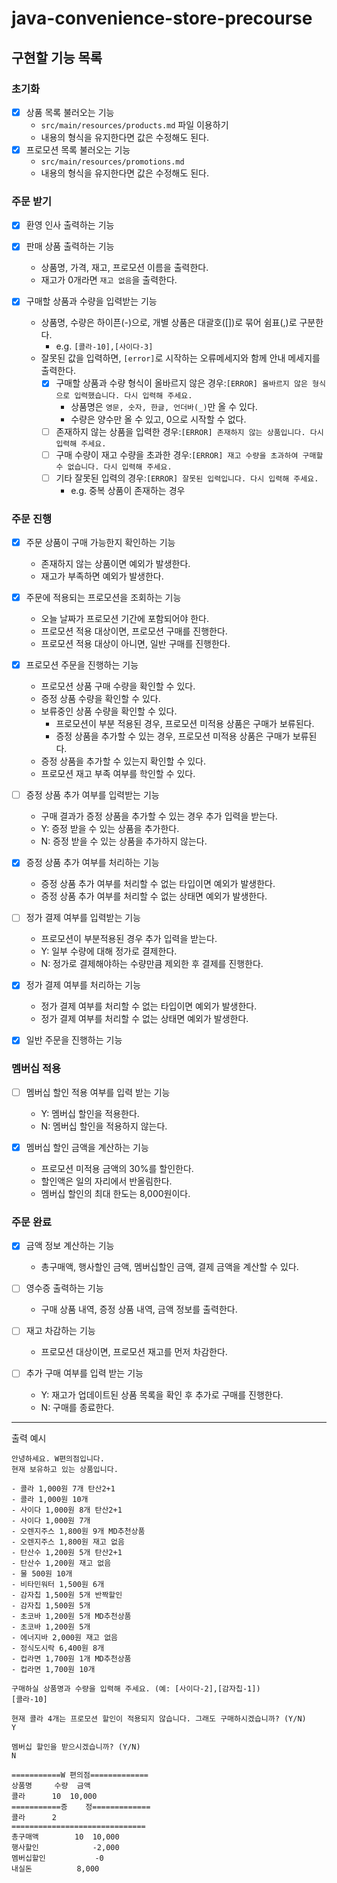 # java-convenience-store-precourse

## 구현할 기능 목록

### 초기화

- [x] 상품 목록 불러오는 기능
    - `src/main/resources/products.md` 파일 이용하기
    - 내용의 형식을 유지한다면 값은 수정해도 된다.
- [x] 프로모션 목록 불러오는 기능
    - `src/main/resources/promotions.md`
    - 내용의 형식을 유지한다면 값은 수정해도 된다.

### 주문 받기

- [x] 환영 인사 출력하는 기능

- [x] 판매 상품 출력하는 기능
    - 상품명, 가격, 재고, 프로모션 이름을 출력한다.
    - 재고가 0개라면 `재고 없음`을 출력한다.

- [x] 구매할 상품과 수량을 입력받는 기능
    - 상품명, 수량은 하이픈(-)으로, 개별 상품은 대괄호([])로 묶어 쉼표(,)로 구분한다.
        - e.g. `[콜라-10],[사이다-3]`
    - 잘못된 값을 입력하면, `[error]`로 시작하는 오류메세지와 함께 안내 메세지를 출력한다.
        - [x] 구매할 상품과 수량 형식이 올바르지 않은 경우:`[ERROR] 올바르지 않은 형식으로 입력했습니다. 다시 입력해 주세요.`
            - 상품명은 `영문, 숫자, 한글, 언더바(_)`만 올 수 있다.
            - 수량은 양수만 올 수 있고, 0으로 시작할 수 없다.
        - [ ] 존재하지 않는 상품을 입력한 경우:`[ERROR] 존재하지 않는 상품입니다. 다시 입력해 주세요.`
        - [ ] 구매 수량이 재고 수량을 초과한 경우:`[ERROR] 재고 수량을 초과하여 구매할 수 없습니다. 다시 입력해 주세요.`
        - [ ] 기타 잘못된 입력의 경우:`[ERROR] 잘못된 입력입니다. 다시 입력해 주세요.`
            - e.g. 중복 상품이 존재하는 경우

### 주문 진행

- [x] 주문 상품이 구매 가능한지 확인하는 기능
    - 존재하지 않는 상품이면 예외가 발생한다.
    - 재고가 부족하면 예외가 발생한다.

- [x] 주문에 적용되는 프로모션을 조회하는 기능
    - 오늘 날짜가 프로모션 기간에 포함되어야 한다.
    - 프로모션 적용 대상이면, 프로모션 구매를 진행한다.
    - 프로모션 적용 대상이 아니면, 일반 구매를 진행한다.

- [x] 프로모션 주문을 진행하는 기능
    - 프로모션 상품 구매 수량을 확인할 수 있다.
    - 증정 상품 수량을 확인할 수 있다.
    - 보류중인 상품 수량을 확인할 수 있다.
        - 프로모션이 부분 적용된 경우, 프로모션 미적용 상품은 구매가 보류된다.
        - 증정 상품을 추가할 수 있는 경우, 프로모션 미적용 상품은 구매가 보류된다.
    - 증정 상품을 추가할 수 있는지 확인할 수 있다.
    - 프로모션 재고 부족 여부를 학인할 수 있다.

- [ ] 증정 상품 추가 여부를 입력받는 기능
    - 구매 결과가 증정 상품을 추가할 수 있는 경우 추가 입력을 받는다.
    - Y: 증정 받을 수 있는 상품을 추가한다.
    - N: 증정 받을 수 있는 상품을 추가하지 않는다.

- [x] 증정 상품 추가 여부를 처리하는 기능
    - 증정 상품 추가 여부를 처리할 수 없는 타입이면 예외가 발생한다.
    - 증정 상품 추가 여부를 처리할 수 없는 상태면 예외가 발생한다.

- [ ] 정가 결제 여부를 입력받는 기능
    - 프로모션이 부분적용된 경우 추가 입력을 받는다.
    - Y: 일부 수량에 대해 정가로 결제한다.
    - N: 정가로 결제해야하는 수량만큼 제외한 후 결제를 진행한다.

- [x] 정가 결제 여부를 처리하는 기능
    - 정가 결제 여부를 처리할 수 없는 타입이면 예외가 발생한다.
    - 정가 결제 여부를 처리할 수 없는 상태면 예외가 발생한다.

- [x] 일반 주문을 진행하는 기능

### 멤버십 적용

- [ ] 멤버십 할인 적용 여부를 입력 받는 기능
    - Y: 멤버십 할인을 적용한다.
    - N: 멤버십 할인을 적용하지 않는다.

- [x] 멤버십 할인 금액을 계산하는 기능
    - 프로모션 미적용 금액의 30%를 할인한다.
    - 할인액은 일의 자리에서 반올림한다.
    - 멤버십 할인의 최대 한도는 8,000원이다.

### 주문 완료

- [x] 금액 정보 계산하는 기능
    - 총구매액, 행사할인 금액, 멤버십할인 금액, 결제 금액을 계산할 수 있다.

- [ ] 영수증 출력하는 기능
    - 구매 상품 내역, 증정 상품 내역, 금액 정보를 출력한다.

- [ ] 재고 차감하는 기능
    - 프로모션 대상이면, 프로모션 재고를 먼저 차감한다.

- [ ] 추가 구매 여부를 입력 받는 기능
    - Y: 재고가 업데이트된 상품 목록을 확인 후 추가로 구매를 진행한다.
    - N: 구매를 종료한다.

---

출력 예시

```text
안녕하세요. W편의점입니다.
현재 보유하고 있는 상품입니다.

- 콜라 1,000원 7개 탄산2+1
- 콜라 1,000원 10개
- 사이다 1,000원 8개 탄산2+1
- 사이다 1,000원 7개
- 오렌지주스 1,800원 9개 MD추천상품
- 오렌지주스 1,800원 재고 없음
- 탄산수 1,200원 5개 탄산2+1
- 탄산수 1,200원 재고 없음
- 물 500원 10개
- 비타민워터 1,500원 6개
- 감자칩 1,500원 5개 반짝할인
- 감자칩 1,500원 5개
- 초코바 1,200원 5개 MD추천상품
- 초코바 1,200원 5개
- 에너지바 2,000원 재고 없음
- 정식도시락 6,400원 8개
- 컵라면 1,700원 1개 MD추천상품
- 컵라면 1,700원 10개

구매하실 상품명과 수량을 입력해 주세요. (예: [사이다-2],[감자칩-1])
[콜라-10]

현재 콜라 4개는 프로모션 할인이 적용되지 않습니다. 그래도 구매하시겠습니까? (Y/N)
Y

멤버십 할인을 받으시겠습니까? (Y/N)
N

===========W 편의점=============
상품명		수량	금액
콜라		10 	10,000
===========증	정=============
콜라		2
==============================
총구매액		10	10,000
행사할인			-2,000
멤버십할인			-0
내실돈			 8,000
```
